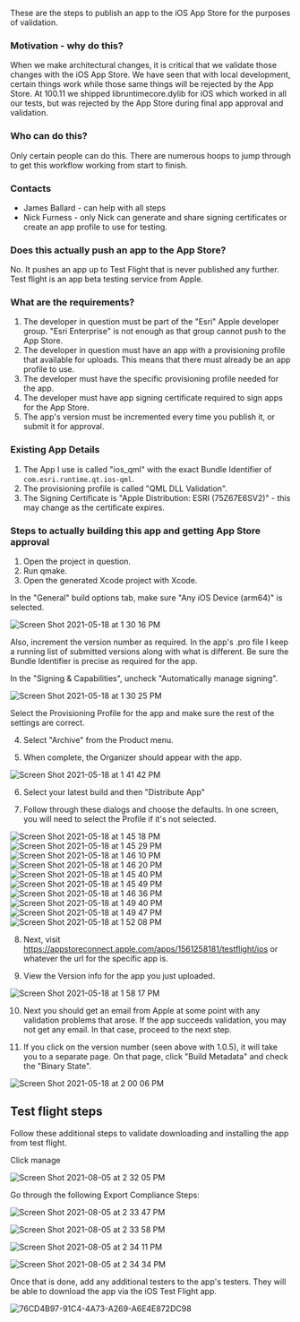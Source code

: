 These are the steps to publish an app to the iOS App Store for the purposes of validation. 

### Motivation - why do this?

When we make architectural changes, it is critical that we validate those changes with the iOS App Store. We have seen that with local development, certain things work while those same things will be rejected by the App Store. At 100.11 we shipped libruntimecore.dylib for iOS which worked in all our tests, but was rejected by the App Store during final app approval and validation.

### Who can do this?

Only certain people can do this. There are numerous hoops to jump through to get this workflow working from start to finish.

### Contacts

 - James Ballard - can help with all steps
 - Nick Furness - only Nick can generate and share signing certificates or create an app profile to use for testing.

### Does this actually push an app to the App Store?

No. It pushes an app up to Test Flight that is never published any further. Test flight is an app beta testing service from Apple.

### What are the requirements?

1. The developer in question must be part of the "Esri" Apple developer group. "Esri Enterprise" is not enough as that group cannot push to the App Store.
2. The developer in question must have an app with a provisioning profile that available for uploads. This means that there must already be an app profile to use.
3. The developer must have the specific provisioning profile needed for the app.
4. The developer must have app signing certificate required to sign apps for the App Store.
5. The app's version must be incremented every time you publish it, or submit it for approval.

### Existing App Details

1. The App I use is called "ios_qml" with the exact Bundle Identifier of `com.esri.runtime.qt.ios-qml`. 
2. The provisioning profile is called "QML DLL Validation".
3. The Signing Certificate is "Apple Distribution: ESRI (75Z67E6SV2)" - this may change as the certificate expires.

### Steps to actually building this app and getting App Store approval

1. Open the project in question.
2. Run qmake.
3. Open the generated Xcode project with Xcode.

In the "General" build options tab, make sure "Any iOS Device (arm64)" is selected.

![Screen Shot 2021-05-18 at 1 30 16 PM](https://devtopia.esri.com/storage/user/166/files/c2df4680-b7dd-11eb-8303-ac4edef135ca)

Also, increment the version number as required. In the app's .pro file I keep a running list of submitted versions along with what is different. Be sure the Bundle Identifier is precise as required for the app.

In the "Signing & Capabilities", uncheck "Automatically manage signing". 

![Screen Shot 2021-05-18 at 1 30 25 PM](https://devtopia.esri.com/storage/user/166/files/c2df4680-b7dd-11eb-8690-049261201435)

Select the Provisioning Profile for the app and make sure the rest of the settings are correct.

4. Select "Archive" from the Product menu.

5. When complete, the Organizer should appear with the app.

![Screen Shot 2021-05-18 at 1 41 42 PM](https://devtopia.esri.com/storage/user/166/files/d0490080-b7de-11eb-8fe7-bb393d68af2c)

6. Select your latest build and then "Distribute App"

7. Follow through these dialogs and choose the defaults. In one screen, you will need to select the Profile if it's not selected.

![Screen Shot 2021-05-18 at 1 45 18 PM](https://devtopia.esri.com/storage/user/166/files/1fdbfc00-b7e0-11eb-8a89-4559bff90f32)
![Screen Shot 2021-05-18 at 1 45 29 PM](https://devtopia.esri.com/storage/user/166/files/223e5600-b7e0-11eb-8171-0b9fe6da7406)
![Screen Shot 2021-05-18 at 1 46 10 PM](https://devtopia.esri.com/storage/user/166/files/266a7380-b7e0-11eb-9fad-000a151d7cf3)
![Screen Shot 2021-05-18 at 1 46 20 PM](https://devtopia.esri.com/storage/user/166/files/28343700-b7e0-11eb-95c6-0e9200d1d9ed)
![Screen Shot 2021-05-18 at 1 45 40 PM](https://devtopia.esri.com/storage/user/166/files/2cf8eb00-b7e0-11eb-9df1-6f336d3b9327)
![Screen Shot 2021-05-18 at 1 45 49 PM](https://devtopia.esri.com/storage/user/166/files/2ff3db80-b7e0-11eb-91d8-54d0368048b8)
![Screen Shot 2021-05-18 at 1 46 36 PM](https://devtopia.esri.com/storage/user/166/files/32eecc00-b7e0-11eb-8823-49a624259696)
![Screen Shot 2021-05-18 at 1 49 40 PM](https://devtopia.esri.com/storage/user/166/files/35512600-b7e0-11eb-8f67-1e11b6926367)
![Screen Shot 2021-05-18 at 1 49 47 PM](https://devtopia.esri.com/storage/user/166/files/384c1680-b7e0-11eb-8c9e-74f51219f661)
![Screen Shot 2021-05-18 at 1 52 08 PM](https://devtopia.esri.com/storage/user/166/files/46019c00-b7e0-11eb-8ba3-c1e7a1afb67d)

8. Next, visit https://appstoreconnect.apple.com/apps/1561258181/testflight/ios or whatever the url for the specific app is.

9. View the Version info for the app you just uploaded.

![Screen Shot 2021-05-18 at 1 58 17 PM](https://devtopia.esri.com/storage/user/166/files/25861180-b7e1-11eb-9379-5ae07f38160d)

10. Next you should get an email from Apple at some point with any validation problems that arose. If the app succeeds validation, you may not get any email. In that case, proceed to the next step.

12. If you click on the version number (seen above with 1.0.5), it will take you to a separate page. On that page, click "Build Metadata" and check the "Binary State".

![Screen Shot 2021-05-18 at 2 00 06 PM](https://devtopia.esri.com/storage/user/166/files/6b42da00-b7e1-11eb-82de-fe9e3bdd4023)


## Test flight steps

Follow these additional steps to validate downloading and installing the app from test flight.

Click manage

![Screen Shot 2021-08-05 at 2 32 05 PM](https://devtopia.esri.com/storage/user/166/files/09cd2300-f5fa-11eb-8dbb-a1e38968c582)

Go through the following Export Compliance Steps:

![Screen Shot 2021-08-05 at 2 33 47 PM](https://devtopia.esri.com/storage/user/166/files/5b75ad80-f5fa-11eb-9ac5-72c3bf71c75e)

![Screen Shot 2021-08-05 at 2 33 58 PM](https://devtopia.esri.com/storage/user/166/files/62042500-f5fa-11eb-9349-5c90bb0364b8)

![Screen Shot 2021-08-05 at 2 34 11 PM](https://devtopia.esri.com/storage/user/166/files/70524100-f5fa-11eb-830c-46947c4f6824)

![Screen Shot 2021-08-05 at 2 34 34 PM](https://devtopia.esri.com/storage/user/166/files/806a2080-f5fa-11eb-8e76-aa8d96e50bae)

Once that is done, add any additional testers to the app's testers. They will be able to download the app via the iOS Test Flight app.

![76CD4B97-91C4-4A73-A269-A6E4E872DC98](https://devtopia.esri.com/storage/user/166/files/c32bf880-f5fa-11eb-8baa-dc17fef1cc0f)
